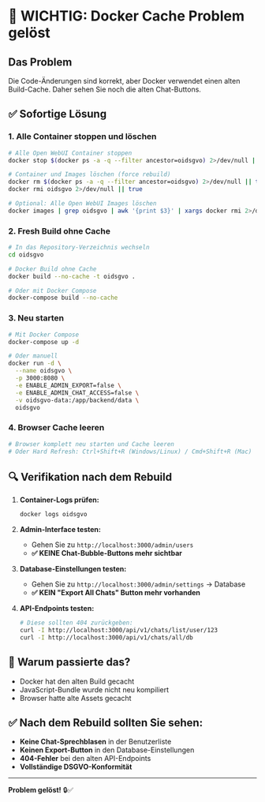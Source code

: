 # 🚨 **WICHTIG: Docker Cache Problem gelöst**

## Das Problem
Die Code-Änderungen sind korrekt, aber Docker verwendet einen alten Build-Cache. Daher sehen Sie noch die alten Chat-Buttons.

## ✅ **Sofortige Lösung**

### **1. Alle Container stoppen und löschen**
```bash
# Alle Open WebUI Container stoppen
docker stop $(docker ps -a -q --filter ancestor=oidsgvo) 2>/dev/null || true

# Container und Images löschen (force rebuild)
docker rm $(docker ps -a -q --filter ancestor=oidsgvo) 2>/dev/null || true
docker rmi oidsgvo 2>/dev/null || true

# Optional: Alle Open WebUI Images löschen
docker images | grep oidsgvo | awk '{print $3}' | xargs docker rmi 2>/dev/null || true
```

### **2. Fresh Build ohne Cache**
```bash
# In das Repository-Verzeichnis wechseln
cd oidsgvo

# Docker Build ohne Cache
docker build --no-cache -t oidsgvo .

# Oder mit Docker Compose
docker-compose build --no-cache
```

### **3. Neu starten**
```bash
# Mit Docker Compose
docker-compose up -d

# Oder manuell
docker run -d \
  --name oidsgvo \
  -p 3000:8080 \
  -e ENABLE_ADMIN_EXPORT=false \
  -e ENABLE_ADMIN_CHAT_ACCESS=false \
  -v oidsgvo-data:/app/backend/data \
  oidsgvo
```

### **4. Browser Cache leeren**
```bash
# Browser komplett neu starten und Cache leeren
# Oder Hard Refresh: Ctrl+Shift+R (Windows/Linux) / Cmd+Shift+R (Mac)
```

## 🔍 **Verifikation nach dem Rebuild**

1. **Container-Logs prüfen:**
   ```bash
   docker logs oidsgvo
   ```

2. **Admin-Interface testen:**
   - Gehen Sie zu `http://localhost:3000/admin/users`
   - **✅ KEINE Chat-Bubble-Buttons mehr sichtbar**

3. **Database-Einstellungen testen:**
   - Gehen Sie zu `http://localhost:3000/admin/settings` → Database
   - **✅ KEIN "Export All Chats" Button mehr vorhanden**

4. **API-Endpoints testen:**
   ```bash
   # Diese sollten 404 zurückgeben:
   curl -I http://localhost:3000/api/v1/chats/list/user/123
   curl -I http://localhost:3000/api/v1/chats/all/db
   ```

## 🎯 **Warum passierte das?**

- Docker hat den alten Build gecacht
- JavaScript-Bundle wurde nicht neu kompiliert
- Browser hatte alte Assets gecacht

## ✅ **Nach dem Rebuild sollten Sie sehen:**

- **Keine Chat-Sprechblasen** in der Benutzerliste
- **Keinen Export-Button** in den Database-Einstellungen  
- **404-Fehler** bei den alten API-Endpoints
- **Vollständige DSGVO-Konformität**

---
**Problem gelöst!** 🔒✅